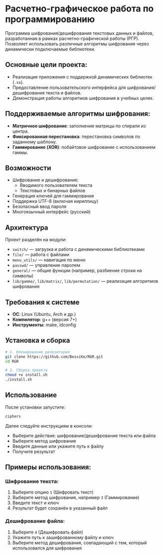 # Расчетно-графическое работа по программированию

Программа шифрования/дешифрования текстовых данных и файлов, разработанная в рамках расчетно-графической работы (РГР).  
Позволяет использовать различные алгоритмы шифрования через динамически подключаемые библиотеки.

## Основные цели проекта:

- Реализация приложения с поддержкой динамических библиотек (`.so`).
- Предоставление пользовательского интерфейса для шифрования/дешифрования текста и файлов.
- Демонстрация работы алгоритмов шифрования в учебных целях.

## Поддерживаемые алгоритмы шифрования:

- **Матричное шифрование**: заполнение матрицы по спирали из центра.
- **Фиксированная перестановка**: перестановка символов по заданному шаблону.
- **Гаммирование (XOR)**: побайтовое шифрование с использованием гаммы.

## Возможности

- Шифрование и дешифрование:
  - Вводимого пользователем текста
  - Текстовых и бинарных файлов
- Генерация ключей для гаммирования
- Поддержка UTF-8 (включая кириллицу)
- Безопасный ввод пароля
- Многоязычный интерфейс (русский)

## Архитектура

Проект разделён на модули:

- `switch/` — загрузка и работа с динамическими библиотеками
- `file/` — работа с файлами
- `menu_utils/` — навигация по меню
- `passwd/` — управление паролем
- `general/` — общие функции (например, разбиение строки на символы)
- `lib/gamma/`, `lib/matrix/`, `lib/permutation/` — реализация алгоритмов шифрования


## Требования к системе

- **ОС**: Linux (Ubuntu, Arch и др.)
- **Компилятор**: g++ (версия 7+)
- **Инструменты**: make, ldconfig

## Установка и сборка

```bash
# 1. Клонирование репозитория
git clone https://github.com/BessiKo/RGR.git
cd RGR

# 2. Сборка проекта
chmod +x install.sh
./install.sh
```

## Использование

После установки запустите:
```bash
ciphers
```

Далее следуйте инструкциям в консоли:
- Выберите действие: шифрование/дешифрование текста или файла
- Выберите метод шифрования
- Введите данные или укажите путь к файлу
- Получите результат

## Примеры использования:

### Шифрование текста:

1. Выберите опцию `1` (Шифровать текст)
2. Выберите метод шифрования, например `3` (Гаммирование)
3. Введите текст и ключ
4. Результат будет сохранён в указанный файл

### Дешифрование файла:

1. Выберите `4` (Дешифровать файл)
2. Укажите путь к зашифрованному файлу и ключ
3. Выберите метод дешифрования, совпадающий с тем, который использовался для шифрования